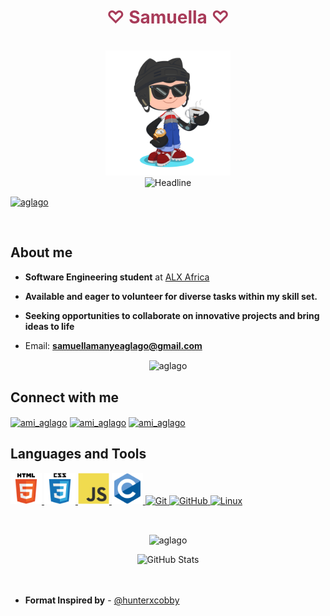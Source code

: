 <h1 align="center" style="color: #A83B59;"> ♡ Samuella ♡ </h1>

<br>

<div>
   <div align=center>
<img src="https://raw.githubusercontent.com/AhmedFathyDev/AhmedFathyDev/main/GitHub.png" alt="GitHub Octocat Drinking a Cup of Coffee" height="200">
  </div>

  <div align="center">
  <img src="https://readme-typing-svg.herokuapp.com?color=A83B59&size=32&center=true&vCenter=true&width=600&height=50&lines=Junior+Software+Engineer;Problem+Solver;Volunteer;Cyber+Security+Enthusiast" alt="Headline" />
</div>


<p align="left"> <a href="https://twitter.com/ami_aglago" target="blank"><img src="https://img.shields.io/twitter/follow/aglago?logo=twitter&style=for-the-badge" alt="aglago" /></a> </p>

<br>

## About me

- **Software Engineering student** at <a href="https://www.alxafrica.com/">ALX Africa</a>

- **Available and eager to volunteer for diverse tasks within my skill set.**

- **Seeking opportunities to collaborate on innovative projects and bring ideas to life**

- Email: **samuellamanyeaglago@gmail.com**

<div align="center">
  <p><img align="center" src="https://github-readme-streak-stats.herokuapp.com/?user=aglago&"  alt="aglago" /></p> 
</div>

## Connect with me
<p align="left">
<a href="https://twitter.com/ami_aglago" target="blank"><img align="center" src="https://raw.githubusercontent.com/rahuldkjain/github-profile-readme-generator/master/src/images/icons/Social/twitter.svg" alt="ami_aglago" height="30" width="40" /></a>
<a href="https://www.linkedin.com/in/aglago" target="blank"><img align="center" src="https://raw.githubusercontent.com/rahuldkjain/github-profile-readme-generator/master/src/images/icons/Social/linked-in-alt.svg" alt="ami_aglago" height="30" width="40" /></a>
<a href="https://www.instagram.com/ami_aglago" target="_blank"><img align="center" src="https://raw.githubusercontent.com/rahuldkjain/github-profile-readme-generator/master/src/images/icons/Social/instagram.svg" alt="ami_aglago" height="30" width="40" /></a>
</p>

## Languages and Tools
<p align="left"> 
 <a href="https://www.w3.org/html/" target="_blank" rel="noreferrer"> <img src="https://raw.githubusercontent.com/devicons/devicon/master/icons/html5/html5-original-wordmark.svg" alt="html5" width="50" height="50"/> </a>
 <a href="https://www.w3schools.com/css/" target="_blank" rel="noreferrer"> <img src="https://raw.githubusercontent.com/devicons/devicon/master/icons/css3/css3-original-wordmark.svg" alt="css3" width="50" height="50"/> </a>
 <a href="https://developer.mozilla.org/en-US/docs/Web/JavaScript" target="_blank" rel="noreferrer"> <img src="https://raw.githubusercontent.com/devicons/devicon/master/icons/javascript/javascript-original.svg" alt="javascript" width="50" height="50"/> </a> 
 <a href="https://www.cprogramming.com/" target="_blank" rel="noreferrer"> <img src="https://raw.githubusercontent.com/devicons/devicon/master/icons/c/c-original.svg" alt="c" width="50" height="50"/> </a>
 <a href="https://git-scm.com/" target="_blank" rel="noreferrer">
  <img src="https://www.vectorlogo.zone/logos/git-scm/git-scm-icon.svg" alt="Git" width="50" height="50"/>
</a>
 <a href="https://github.com/" target="_blank" rel="noreferrer">
  <img src="https://www.vectorlogo.zone/logos/github/github-icon.svg" alt="GitHub" width="50" height="50"/>
</a>
 <a href="https://www.linux.org/" target="_blank" rel="noreferrer">
  <img src="https://www.vectorlogo.zone/logos/linux/linux-icon.svg" alt="Linux" width="50" height="50"/>
</a>

</p>
<br>

<p align="center">
<img align="center" src="https://github-readme-stats.vercel.app/api/top-langs?username=aglago&show_icons=true&locale=en&layout=compact" alt="aglago" /></p>

<div align="center">
    <img src="https://github-readme-stats.vercel.app/api?username=aglago&show_icons=true" alt="GitHub Stats" />
</div>
<br><br>

<!-- <p align="left"> <img src="https://komarev.com/ghpvc/?username=aglago&label=Profile%20views&color=0e75b6&style=flat" alt="aglago" /> </p> -->

+ **Format Inspired by** - [@hunterxcobby](https://github.com/hunterxcobby/hunterxcobby/blob/main/README.md)

